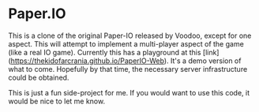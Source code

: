 # Paper.IO

This is a clone of the original Paper-IO released by Voodoo, except for one aspect. This will attempt to implement a multi-player aspect of the game (like a real IO game). Currently this has a playground at this [link] (https://thekidofarcrania.github.io/PaperIO-Web). It's a demo version of what to come. Hopefully by that time, the necessary server infrastructure could be obtained.

This is just a fun side-project for me. If you would want to use this code, it would be nice to let me know.
